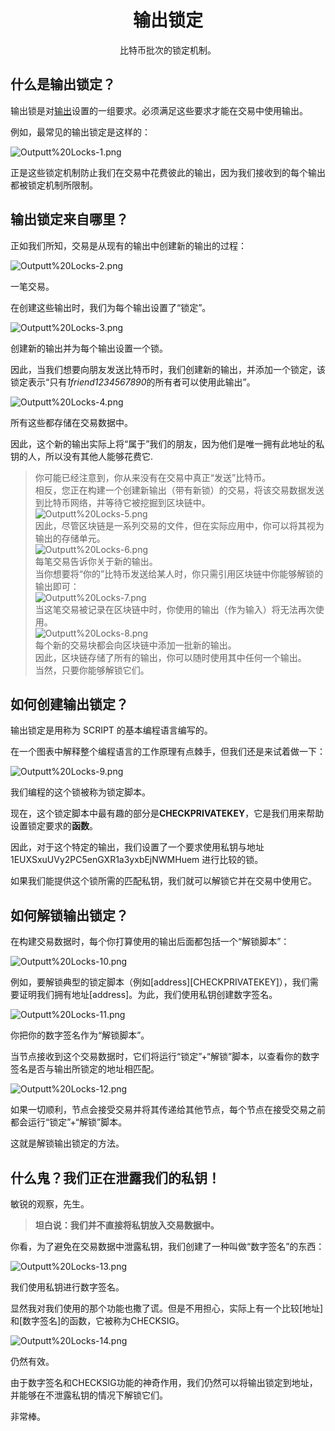 # <center>输出锁定</center>
<center>比特币批次的锁定机制。</center>

## 什么是输出锁定？
输出锁是对[输出](../Outputs.md)设置的一组要求。必须满足这些要求才能在交易中使用输出。

例如，最常见的输出锁定是这样的：

![Outputt%20Locks-1.png](img/Outputt%20Locks-1%20(1).png)

正是这些锁定机制防止我们在交易中花费彼此的输出，因为我们接收到的每个输出都被锁定机制所限制。

## 输出锁定来自哪里？
正如我们所知，交易是从现有的输出中创建新的输出的过程：

![Outputt%20Locks-2.png](img/Outputt%20Locks-2%20(1).png)

一笔交易。

在创建这些输出时，我们为每个输出设置了“锁定”。

![Outputt%20Locks-3.png](img/Outputt%20Locks-3%20(1).png)  

创建新的输出并为每个输出设置一个锁。

因此，当我们想要向朋友发送比特币时，我们创建新的输出，并添加一个锁定，该锁定表示“只有*1friend1234567890*的所有者可以使用此输出”。

![Outputt%20Locks-4.png](img/Outputt%20Locks-4%20(1).png)

所有这些都存储在交易数据中。

因此，这个新的输出实际上将“属于”我们的朋友，因为他们是唯一拥有此地址的私钥的人，所以没有其他人能够花费它.
>你可能已经注意到，你从来没有在交易中真正“发送”比特币。  
相反，您正在构建一个创建新输出（带有新锁）的交易，将该交易数据发送到比特币网络，并等待它被挖掘到区块链中。  
![Outputt%20Locks-5.png](img/Outputt%20Locks-5%20(1).png)  
因此，尽管区块链是一系列交易的文件，但在实际应用中，你可以将其视为输出的存储单元。  
![Outputt%20Locks-6.png](img/Outputt%20Locks-6%20(1).png)  
每笔交易告诉你关于新的输出。  
当你想要将“你的”比特币发送给某人时，你只需引用区块链中你能够解锁的输出即可：  
![Outputt%20Locks-7.png](img/Outputt%20Locks-7%20(1).png)  
当这笔交易被记录在区块链中时，你使用的输出（作为输入）将无法再次使用。  
![Outputt%20Locks-8.png](img/Outputt%20Locks-8%20(1).png)  
每个新的交易块都会向区块链中添加一批新的输出。  
因此，区块链存储了所有的输出，你可以随时使用其中任何一个输出。  
当然，只要你能够解锁它们。

## 如何创建输出锁定？
输出锁定是用称为 SCRIPT 的基本编程语言编写的。

在一个图表中解释整个编程语言的工作原理有点棘手，但我们还是来试着做一下：  

![Outputt%20Locks-9.png](img/Outputt%20Locks-9%20(1).png)  

我们编程的这个锁被称为锁定脚本。

现在，这个锁定脚本中最有趣的部分是**CHECKPRIVATEKEY**，它是我们用来帮助​​设置锁定要求的**函数**。

因此，对于这个特定的输出，我们设置了一个要求使用私钥与地址1EUXSxuUVy2PC5enGXR1a3yxbEjNWMHuem 进行比较的锁。

如果我们能提供这个锁所需的匹配私钥，我们就可以解锁它并在交易中使用它。

## 如何解锁输出锁定？
在构建交易数据时，每个你打算使用的输出后面都包括一个“解锁脚本”：  

![Outputt%20Locks-10.png](img/Outputt%20Locks-10%20(1).png)

例如，要解锁典型的锁定脚本（例如[address][CHECKPRIVATEKEY]），我们需要证明我们拥有地址[address]。为此，我们使用私钥创建数字签名。

![Outputt%20Locks-11.png](img/Outputt%20Locks-11%20(1).png)  

你把你的数字签名作为“解锁脚本”。

当节点接收到这个交易数据时，它们将运行“锁定”+“解锁”脚本，以查看你的数字签名是否与输出所锁定的地址相匹配。

![Outputt%20Locks-12.png](img/Outputt%20Locks-12%20(1).png)  

如果一切顺利，节点会接受交易并将其传递给其他节点，每个节点在接受交易之前都会运行“锁定”+“解锁”脚本。

这就是解锁输出锁定的方法。

## 什么鬼？我们正在泄露我们的私钥！

敏锐的观察，先生。

>**坦白说：我们并不直接将私钥放入交易数据中。**

你看，为了避免在交易数据中泄露私钥，我们创建了一种叫做“数字签名”的东西：

![Outputt%20Locks-13.png](img/Outputt%20Locks-13%20(1).png)

我们使用私钥进行数字签名。

显然我对我们使用的那个功能也撒了谎。但是不用担心，实际上有一个比较[地址]和[数字签名]的函数，它被称为CHECKSIG。  

![Outputt%20Locks-14.png](img/Outputt%20Locks-14%20(1).png)  

仍然有效。

由于数字签名和CHECKSIG功能的神奇作用，我们仍然可以将输出锁定到地址，并能够在不泄露私钥的情况下解锁它们。

非常棒。